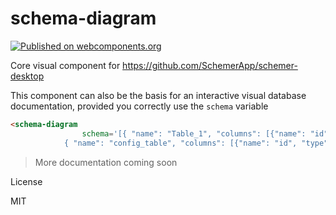 # schema-diagram
[![Published on webcomponents.org](https://img.shields.io/badge/webcomponents.org-published-blue.svg)](https://www.webcomponents.org/element/SchemerApp/schema-diagram)

Core visual component for https://github.com/SchemerApp/schemer-desktop

This component can also be the basis for an interactive visual database documentation, provided you correctly use the `schema` variable

<!---
```
<custom-element-demo>
  <template>
    <script src="../webcomponentsjs/webcomponents-lite.js"></script>
    <link rel="import" href="schema-diagram.html">
    <next-code-block></next-code-block>
  </template>
</custom-element-demo>
```
-->
```html
<schema-diagram
                schema='[{ "name": "Table_1", "columns": [{"name": "id", "type": "integer"}, {"name": "val", "type": "string"}], "relations": ["config_table.id"]},
            { "name": "config_table", "columns": [{"name": "id", "type": "integer"}, { "name": "value", "type": "string"}], "relations": []}]'></schema-diagram>
```

> More documentation coming soon


License

MIT
